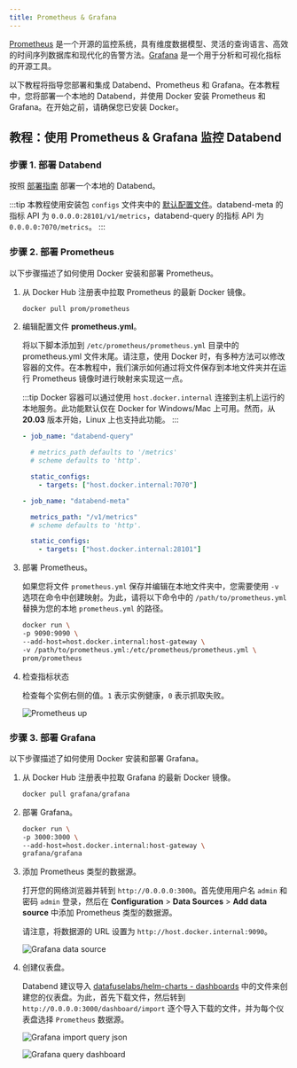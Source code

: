```yaml
---
title: Prometheus & Grafana
---
```


[Prometheus](https://prometheus.io/) 是一个开源的监控系统，具有维度数据模型、灵活的查询语言、高效的时间序列数据库和现代化的告警方法。[Grafana](https://grafana.com/grafana) 是一个用于分析和可视化指标的开源工具。

以下教程将指导您部署和集成 Databend、Prometheus 和 Grafana。在本教程中，您将部署一个本地的 Databend，并使用 Docker 安装 Prometheus 和 Grafana。在开始之前，请确保您已安装 Docker。

## 教程：使用 Prometheus & Grafana 监控 Databend

### 步骤 1. 部署 Databend

按照 [部署指南](/guides/deploy) 部署一个本地的 Databend。

:::tip
本教程使用安装包 `configs` 文件夹中的 [默认配置文件](https://github.com/datafuselabs/databend/tree/main/scripts/distribution/configs)。databend-meta 的指标 API 为 `0.0.0.0:28101/v1/metrics`，databend-query 的指标 API 为 `0.0.0.0:7070/metrics`。
:::

### 步骤 2. 部署 Prometheus

以下步骤描述了如何使用 Docker 安装和部署 Prometheus。

1. 从 Docker Hub 注册表中拉取 Prometheus 的最新 Docker 镜像。

   ```bash
   docker pull prom/prometheus
   ```

2. 编辑配置文件 **prometheus.yml**。

   将以下脚本添加到 `/etc/prometheus/prometheus.yml` 目录中的 prometheus.yml 文件末尾。请注意，使用 Docker 时，有多种方法可以修改容器的文件。在本教程中，我们演示如何通过将文件保存到本地文件夹并在运行 Prometheus 镜像时进行映射来实现这一点。

   :::tip
   Docker 容器可以通过使用 `host.docker.internal` 连接到主机上运行的本地服务。此功能默认仅在 Docker for Windows/Mac 上可用。然而，从 **20.03** 版本开始，Linux 上也支持此功能。
   :::

   ```yaml
   - job_name: "databend-query"

     # metrics_path defaults to '/metrics'
     # scheme defaults to 'http'.

     static_configs:
       - targets: ["host.docker.internal:7070"]

   - job_name: "databend-meta"

     metrics_path: "/v1/metrics"
     # scheme defaults to 'http'.

     static_configs:
       - targets: ["host.docker.internal:28101"]
   ```

3. 部署 Prometheus。

   如果您将文件 `prometheus.yml` 保存并编辑在本地文件夹中，您需要使用 `-v` 选项在命令中创建映射。为此，请将以下命令中的 `/path/to/prometheus.yml` 替换为您的本地 `prometheus.yml` 的路径。

   ```bash
   docker run \
   -p 9090:9090 \
   --add-host=host.docker.internal:host-gateway \
   -v /path/to/prometheus.yml:/etc/prometheus/prometheus.yml \
   prom/prometheus
   ```

4. 检查指标状态

   检查每个实例右侧的值。`1` 表示实例健康，`0` 表示抓取失败。

   ![Prometheus up](/img/tracing/prometheus-up.png)

### 步骤 3. 部署 Grafana

以下步骤描述了如何使用 Docker 安装和部署 Grafana。

1. 从 Docker Hub 注册表中拉取 Grafana 的最新 Docker 镜像。

   ```bash
   docker pull grafana/grafana
   ```

2. 部署 Grafana。

   ```bash
   docker run \
   -p 3000:3000 \
   --add-host=host.docker.internal:host-gateway \
   grafana/grafana
   ```

3. 添加 Prometheus 类型的数据源。

   打开您的网络浏览器并转到 `http://0.0.0.0:3000`。首先使用用户名 `admin` 和密码 `admin` 登录，然后在 **Configuration** > **Data Sources** > **Add data source** 中添加 Prometheus 类型的数据源。

   请注意，将数据源的 URL 设置为 `http://host.docker.internal:9090`。

   ![Grafana data source](/img/tracing/grafana-datasource.png)

4. 创建仪表盘。

   Databend 建议导入 [datafuselabs/helm-charts - dashboards](https://github.com/datafuselabs/helm-charts/tree/main/dashboards) 中的文件来创建您的仪表盘。为此，首先下载文件，然后转到 `http://0.0.0.0:3000/dashboard/import` 逐个导入下载的文件，并为每个仪表盘选择 `Prometheus` 数据源。

   ![Grafana import query json](/img/tracing/grafana-query-json.png)

   ![Grafana query dashboard](/img/tracing/grafana-query-dashboard.png)